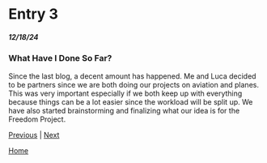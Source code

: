 # Entry 3
##### 12/18/24

### What Have I Done So Far?
Since the last blog, a decent amount has happened. Me and Luca decided to be partners since we are both doing our projects on aviation and planes. This was very important especially if we both keep up with everything because things can be a lot easier since the workload will be split up. We have also started brainstorming and finalizing what our idea is for the Freedom Project. 

[Previous](entry02.md) | [Next](entry04.md)

[Home](../README.md)
